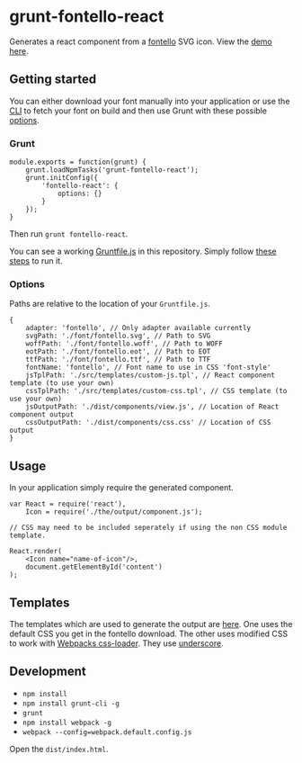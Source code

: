 # grunt-fontello-react

Generates a react component from a [fontello](http://fontello.com/) SVG icon.
View the [demo here](https://mderrick.github.io/grunt-fontello-react).

## Getting started

You can either download your font manually into your application or use the 
[CLI](https://github.com/paulyoung/fontello-cli) to fetch your font on build
and then use Grunt with these possible [options](#options).


### Grunt

```
module.exports = function(grunt) {
    grunt.loadNpmTasks('grunt-fontello-react');
    grunt.initConfig({
        'fontello-react': {
            options: {}
        }
    });
}
```

Then run `grunt fontello-react`.

You can see a working [Gruntfile.js](Gruntfile.js) in this repository. Simply follow [these steps](#development) to run it.


### Options

Paths are relative to the location of your `Gruntfile.js`.

```
{
    adapter: 'fontello', // Only adapter available currently
    svgPath: './font/fontello.svg', // Path to SVG
    woffPath: './font/fontello.woff', // Path to WOFF
    eotPath: './font/fontello.eot', // Path to EOT
    ttfPath: './font/fontello.ttf', // Path to TTF
    fontName: 'fontello', // Font name to use in CSS 'font-style'
    jsTplPath: './src/templates/custom-js.tpl', // React component template (to use your own)
    cssTplPath: './src/templates/custom-css.tpl', // CSS template (to use your own)
    jsOutputPath: './dist/components/view.js', // Location of React component output
    cssOutputPath: './dist/components/css.css' // Location of CSS output
}
```


## Usage

In your application simply require the generated component.

```
var React = require('react'),
    Icon = require('./the/output/component.js');

// CSS may need to be included seperately if using the non CSS module template.

React.render(
    <Icon name="name-of-icon"/>,
    document.getElementById('content')
);
```

## Templates

The templates which are used to generate the output are [here](src/templates).
One uses the default CSS you get in the fontello download. The other uses modified
CSS to work with [Webpacks css-loader](https://github.com/webpack/css-loader#local-scope).
They use [underscore](http://underscorejs.org/).


## Development 
- `npm install`
- `npm install grunt-cli -g`
- `grunt`
- `npm install webpack -g`
- `webpack --config=webpack.default.config.js`

Open the `dist/index.html`.